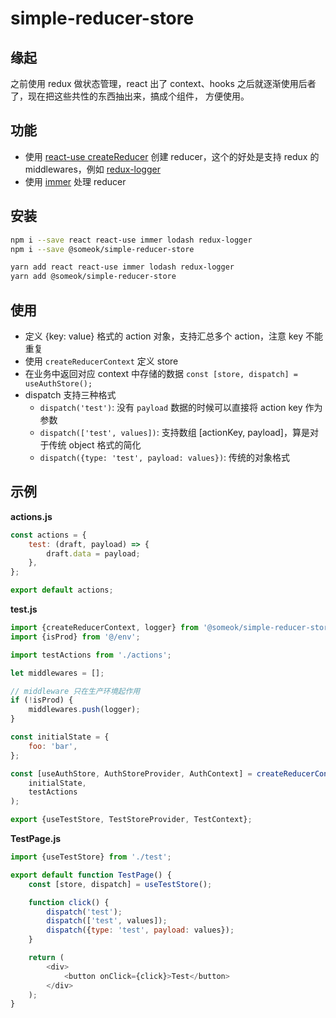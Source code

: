 # simple-reducer-store

## 缘起

之前使用 redux 做状态管理，react 出了 context、hooks 之后就逐渐使用后者了，现在把这些共性的东西抽出来，搞成个组件，
方便使用。

## 功能

-   使用 [react-use createReducer](https://github.com/streamich/react-use/blob/master/docs/createReducer.md)
    创建 reducer，这个的好处是支持 redux 的 middlewares，例如
    [redux-logger](https://github.com/theaqua/redux-logger)
-   使用 [immer](https://github.com/immerjs/immer) 处理 reducer

## 安装

```bash
npm i --save react react-use immer lodash redux-logger
npm i --save @someok/simple-reducer-store
```

```bash
yarn add react react-use immer lodash redux-logger
yarn add @someok/simple-reducer-store
```

## 使用

-   定义 {key: value} 格式的 action 对象，支持汇总多个 action，注意 key 不能重复
-   使用 `createReducerContext` 定义 store
-   在业务中返回对应 context 中存储的数据 `const [store, dispatch] = useAuthStore();`
-   dispatch 支持三种格式
    -   `dispatch('test')`: 没有 `payload` 数据的时候可以直接将 action key 作为参数
    -   `dispatch(['test', values])`: 支持数组 [actionKey, payload]，算是对于传统 object 格式的简化
    -   `dispatch({type: 'test', payload: values})`: 传统的对象格式

## 示例

**actions.js**

```javascript
const actions = {
    test: (draft, payload) => {
        draft.data = payload;
    },
};

export default actions;
```

**test.js**

```javascript
import {createReducerContext, logger} from '@someok/simple-reducer-store';
import {isProd} from '@/env';

import testActions from './actions';

let middlewares = [];

// middleware 只在生产环境起作用
if (!isProd) {
    middlewares.push(logger);
}

const initialState = {
    foo: 'bar',
};

const [useAuthStore, AuthStoreProvider, AuthContext] = createReducerContext(...middlewares)(
    initialState,
    testActions
);

export {useTestStore, TestStoreProvider, TestContext};
```

**TestPage.js**

```javascript
import {useTestStore} from './test';

export default function TestPage() {
    const [store, dispatch] = useTestStore();

    function click() {
        dispatch('test');
        dispatch(['test', values]);
        dispatch({type: 'test', payload: values});
    }

    return (
        <div>
            <button onClick={click}>Test</button>
        </div>
    );
}
```
